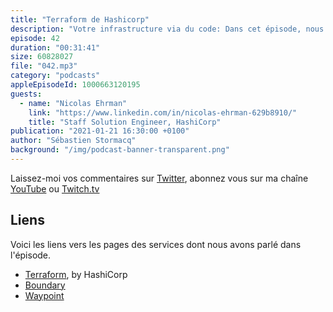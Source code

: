 ```yaml
---
title: "Terraform de Hashicorp"
description: "Votre infrastructure via du code: Dans cet épisode, nous parlons d'infrastructure as code. Plus précisement de l'un des premiers outils à avoir offert cette possibilité : Terraform de HashiCorp."
episode: 42
duration: "00:31:41"
size: 60828027
file: "042.mp3"
category: "podcasts"
appleEpisodeId: 1000663120195
guests:
  - name: "Nicolas Ehrman"
    link: "https://www.linkedin.com/in/nicolas-ehrman-629b8910/"
    title: "Staff Solution Engineer, HashiCorp"
publication: "2021-01-21 16:30:00 +0100"
author: "Sébastien Stormacq"
background: "/img/podcast-banner-transparent.png"
---
```


Laissez-moi vos commentaires sur [Twitter](https://twitter.com/sebsto), abonnez vous sur ma chaîne [YouTube](https://www.youtube.com/sebsto) ou [Twitch.tv](https://www.twitch.tv/sebAWS)

## Liens

Voici les liens vers les pages des services dont nous avons parlé dans l'épisode.

- [Terraform](https://www.terraform.io/), by HashiCorp
- [Boundary](https://www.boundaryproject.io/)
- [Waypoint](https://www.waypointproject.io/)